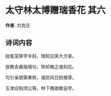 # 太守林太博赠瑞香花  其六

**作者**: 刘克庄

## 诗词内容

拙笔芜辞字半斜，情知见笑大方家。

放教吉甫独哦句，除却微之谁别花。

勾引亲朋需果核，堤防风日损根芽。

玉津应制须公等，林下樵歌敢自夸。

